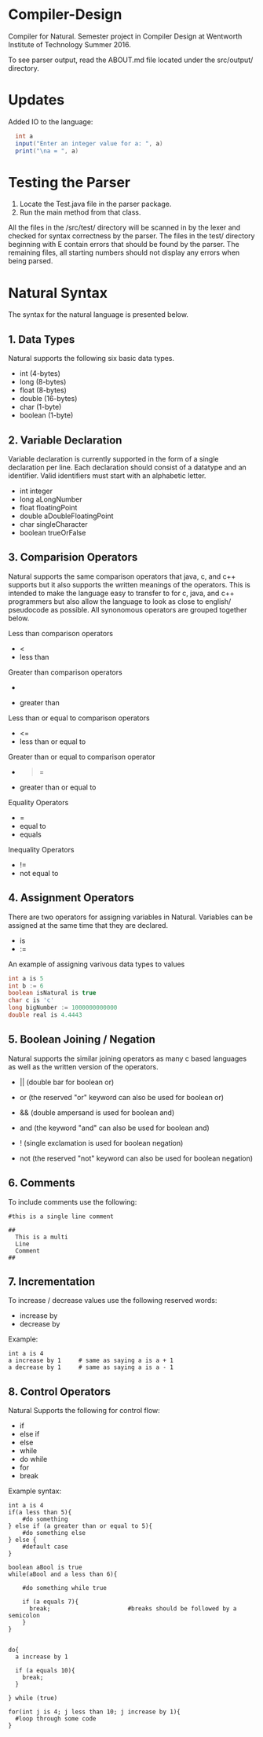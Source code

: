 # Compiler-Design
Compiler for Natural. Semester project in Compiler Design at Wentworth Institute of Technology Summer 2016.

To see parser output, read the ABOUT.md file located under the src/output/ directory.

# Updates
Added IO to the language:
```java 
  int a
  input("Enter an integer value for a: ", a)
  print("\na = ", a)
```

# Testing the Parser
1. Locate the Test.java file in the parser package.
2. Run the main method from that class.

All the files in the /src/test/ directory will be scanned in by the lexer and checked for syntax correctness by the parser. The files in the test/ directory beginning with E contain errors that should be found by the parser. The remaining files, all starting numbers should not display any errors when being parsed.

# Natural Syntax
The syntax for the natural language is presented below.

## 1. Data Types 
Natural supports the following six basic data types.
* int           (4-bytes)
* long          (8-bytes)
* float         (8-bytes)
* double        (16-bytes)
* char          (1-byte)
* boolean       (1-byte)

## 2. Variable Declaration
Variable declaration is currently supported in the form of a single declaration per line. Each declaration should consist of a datatype and an identifier. Valid identifiers must start with an alphabetic letter.

* int integer
* long aLongNumber
* float floatingPoint
* double aDoubleFloatingPoint
* char singleCharacter
* boolean trueOrFalse

## 3. Comparision Operators
Natural supports the same comparison operators that java, c, and c++ supports but it also supports the written meanings of the operators. This is intended to make the language easy to transfer to for c, java, and c++ programmers but also allow the language to look as close to english/ pseudocode as possible. All synonomous operators are grouped together below.

Less than comparison operators
* <                           
* less than


Greater than comparison operators
* >                           
* greater than


Less than or equal to comparison operators
* <=                          
* less than or equal to


Greater than or equal to  comparison operator
* >=                         
* greater than or equal to


Equality Operators
* =                           
* equal to                    
* equals


Inequality Operators
* !=                          
* not equal to

## 4. Assignment Operators
There are two operators for assigning variables in Natural. Variables can be assigned at the same time that they are declared.
* is    
* :=

An example of assigning varivous data types to values
```java
int a is 5
int b := 6
boolean isNatural is true
char c is 'c'
long bigNumber := 1000000000000
double real is 4.4443
```

## 5. Boolean Joining / Negation
Natural supports the similar joining operators as many c based languages as well as the written version of the operators.
* ||        (double bar for boolean or)
* or        (the reserved "or" keyword can also be used for boolean or)

* &&        (double ampersand is used for boolean and)
* and       (the keyword "and" can also be used for boolean and)

* !         (single exclamation is used for boolean negation)
* not       (the reserved "not" keyword can also be used for boolean negation)


## 6. Comments
To include comments use the following:

```
#this is a single line comment 

##
  This is a multi
  Line 
  Comment
##
```

## 7. Incrementation
To increase / decrease values use the following reserved words:
* increase by
* decrease by 

Example: 
```
int a is 4
a increase by 1     # same as saying a is a + 1
a decrease by 1     # same as saying a is a - 1
```

## 8. Control Operators
Natural Supports the following for control flow:
* if
* else if 
* else 
* while 
* do while
* for 
* break

Example syntax:
```
int a is 4
if(a less than 5){
    #do something
} else if (a greater than or equal to 5){
    #do something else 
} else {
    #default case 
}

boolean aBool is true
while(aBool and a less than 6){
    
    #do something while true
    
    if (a equals 7){
      break;                      #breaks should be followed by a semicolon 
    }
}


do{
  a increase by 1
  
  if (a equals 10){
    break;
  }
  
} while (true)

for(int j is 4; j less than 10; j increase by 1){
  #loop through some code 
}
```
